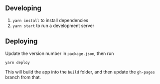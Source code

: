 ## Developing

1. `yarn install` to install dependencies
2. `yarn start` to run a development server

## Deploying

Update the version number in `package.json`, then run

```
yarn deploy
```

This will build the app into the `build` folder, and then update the `gh-pages` branch from that.
